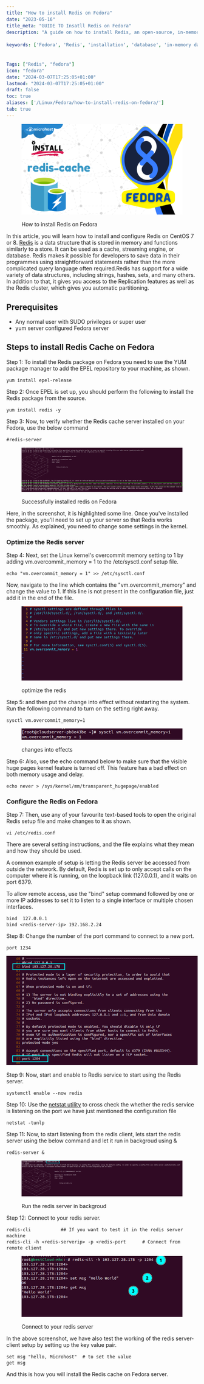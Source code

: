 ```yaml
---
title: "How to install Redis on Fedora"
date: "2023-05-16"
title_meta: "GUIDE TO Insatll Redis on Fedora"
description: "A guide on how to install Redis, an open-source, in-memory data structure store, on Fedora, a Linux distribution."

keywords: ['Fedora', 'Redis', 'installation', 'database', 'in-memory data store', 'Linux']


Tags: ["Redis", "fedora"]
icon: "fedora"
date: "2024-03-07T17:25:05+01:00"
lastmod: "2024-03-07T17:25:05+01:00" 
draft: false
toc: true
aliases: ['/Linux/Fedora/how-to-install-redis-on-fedora/']
tab: true
---
```


<figure>

![How to install Redis on Fedora](images/How-to-install-redis-cache-on-Fedora.png)

<figcaption>

How to install Redis on Fedora

</figcaption>

</figure>

In this article, you will learn how to install and configure Redis on CentOS 7 or 8. [Redis](https://en.wikipedia.org/wiki/Redis) is a data structure that is stored in memory and functions similarly to a store. It can be used as a cache, streaming engine, or database. Redis makes it possible for developers to save data in their programmes using straightforward statements rather than the more complicated query language often required.Redis has support for a wide variety of data structures, including strings, hashes, sets, and many others. In addition to that, it gives you access to the Replication features as well as the Redis cluster, which gives you automatic partitioning.

## Prerequisites

- Any normal user with SUDO privileges or super user
- yum server configured Fedora server

## Steps to install Redis Cache on Fedora

Step 1: To install the Redis package on Fedora you need to use the YUM package manager to add the EPEL repository to your machine, as shown.

```
yum install epel-release
```
Step 2: Once EPEL is set up, you should perform the following to install the Redis package from the source.

```
yum install redis -y
```
Step 3: Now, to verify whether the Redis cache server installed on your Fedora, use the below command

```
#redis-server
```

<figure>

![Successfully installed redis on centos| redis install on Centos |](images/image-1016.png)

<figcaption>

Successfully installed redis on Fedora

</figcaption>

</figure>

Here, in the screenshot, it is highlighted some line. Once you've installed the package, you'll need to set up your server so that Redis works smoothly. As explained, you need to change some settings in the kernel.

### Optimize the Redis server

Step 4: Next, set the Linux kernel's overcommit memory setting to 1 by adding vm.overcommit\_memory = 1 to the /etc/sysctl.conf setup file.

```
echo "vm.overcommit_memory = 1" >> /etc/sysctl.conf
```
Now, navigate to the line which contains the "vm.overcommit\_memory" and change the value to 1. If this line is not present in the configuration file, just add it in the end of the file.

<figure>

![optimize the redis](images/image-1017.png)

<figcaption>

optimize the redis

</figcaption>

</figure>

Step 5: and then put the change into effect without restarting the system. Run the following command to turn on the setting right away.

```
sysctl vm.overcommit_memory=1
```
<figure>

![changes into effects](images/image-1018.png)

<figcaption>

changes into effects

</figcaption>

</figure>

Step 6: Also, use the echo command below to make sure that the visible huge pages kernel feature is turned off. This feature has a bad effect on both memory usage and delay.

```
echo never > /sys/kernel/mm/transparent_hugepage/enabled
```

### Configure the Redis on Fedora

Step 7: Then, use any of your favourite text-based tools to open the original Redis setup file and make changes to it as shown.

```
vi /etc/redis.conf
```
There are several setting instructions, and the file explains what they mean and how they should be used.

A common example of setup is letting the Redis server be accessed from outside the network. By default, Redis is set up to only accept calls on the computer where it is running, on the loopback link (127.0.0.1), and it waits on port 6379.

To allow remote access, use the "bind" setup command followed by one or more IP addresses to set it to listen to a single interface or multiple chosen interfaces.

```
bind  127.0.0.1
bind <redis-server-ip> 192.168.2.24
```

Step 8: Change the number of the port command to connect to a new port.

```
port 1234
```

![](images/image-1019.png)

Step 9: Now, start and enable to Redis service to start using the Redis server.

```
systemctl enable --now redis
```
Step 10: Use the [netstat utility](https://utho.com/docs/tutorial/how-to-use-telnet-netstat-and-wireshark-in-windows/) to cross check the whether the redis service is listening on the port we have just mentioned the configuration file

```
netstat -tunlp
```
Step 11: Now, to start listening from the redis client, lets start the redis server using the below command and let it run in backgroud using &

```
redis-server &
```
<figure>

![Run the redis server in backgroud](images/image-1020-1024x227.png)

<figcaption>

Run the redis server in backgroud

</figcaption>

</figure>

Step 12: Connect to your redis server.

```
redis-cli           ## If you want to test it in the redis server machine
redis-cli -h <redis-serverip> -p <redis-port      # Connect from remote client
```
<figure>

![Connect to your redis server](images/image-1021.png)

<figcaption>

Connect to your redis server

</figcaption>

</figure>

In the above screenshot, we have also test the working of the redis server-client setup by setting up the key value pair.

```
set msg "hello, Microhost"  # to set the value
get msg
```
And this is how you will install the Redis cache on Fedora server.
